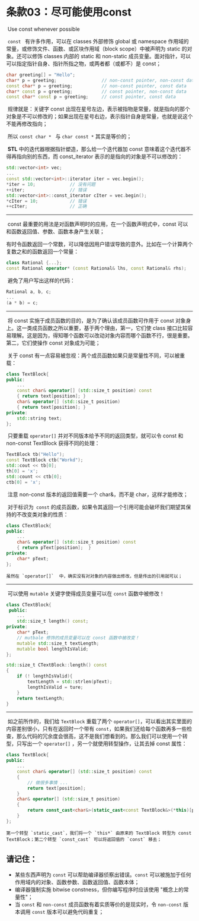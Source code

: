 # 条款03：尽可能使用const

​		Use const whenever possible

​	`const ` 有许多作用，可以在 classes 外部修饰 global 或 namespace 作用域的常量，或修饰文件、函数、或区块作用域（block scope）中被声明为 static 的对象。还可以修饰 classes 内部的 static 和 non-static  成员变量。面对指针，可以可以指定指针自身、指针所指之物，或两者都（或都不）是 const；

````c++
char greeting[] = "Hello";
char* p = greeting;					// non-const pointer, non-const data
const char* p = greeting;			// non-const pointer, const data
char* const p = greeting;			// const pointer, non-const data
const char* const p = greeting;		// const pointer, const data
````

​	规律就是：关键字 const 出现在星号左边，表示被指物是常量，就是指向的那个对象是不可以修改的；如果出现在星号右边，表示指针自身是常量，也就是说这个不能再修改指向；

​	所以 `const char * ` 与  `char const *` 其实是等价的；

​	**STL** 中的迭代器根据指针塑造，那么给一个迭代器加 const 意味着这个迭代器不得再指向别的东西，而 const_iterator 表示的是指向的对象是不可以修改的：

````c++
std::vector<int> vec;
...
const std::vector<int>::iterator iter = vec.begin();
*iter = 10;				// 没有问题
++iter;					// 错误
std::vector<int>::const_iterator cIter = vec.begin();
*cIter = 10;			// 错误
++cIter;				// 正确	
````

---



​	const 最重要的用法是对函数声明时的应用，在一个函数声明式中，const 可以和函数返回值、参数、函数本身产生关联；

​	有时令函数返回一个常数，可以降低因用户错误导致的意外。比如在一个计算两个复数之和的函数返回一个常量：

````c++
class Rational {...};
const Rational operator* (const Rational& lhs, const Rational& rhs);
````

​	避免了用户写出这样的代码：

````c++
Rational a, b, c;
...
(a * b) = c;
````

----



​	将 const 实施于成员函数的目的，是为了确认该成员函数可作用于 const 对象身上。这一类成员函数之所以重要，基于两个理由，第一，它们使 class 接口比较容易理解。这是因为，得知哪个函数可以改动对象内容而哪个函数不行，很是重要。第二，它们使操作 const 对象成为可能；

​	关于 const 有一点容易被忽视：两个成员函数如果只是常量性不同，可以被重载：

````c++
class TextBlock{
public:
	...
	const char& operator[] (std::size_t position) const 
	{ return text[position]; }
	char& operator[] (std::size_t position) 
	{ return text[position]; }
private:
	std::string text;
};
````

​	只要重载 `operator[]` 并对不同版本给予不同的返回类型，就可以令 const 和 non-const TextBlock 获得不同的处理：

```c++
TextBlock tb("Hello");
const TextBlock ctb("Workd");
std::cout << tb[0];
th[0] = 'x';
std::count << ctb[0];
ctb[0] = 'x';
```

​	注意 non-const 版本的返回值需要一个 char&，而不是 char，这样才能修改；

​	对于标识为` const`  的成员函数，如果令其返回一个引用可能会破坏我们期望其保持的不改变类对象的性质：

````c++
class CTextBlock{
public:
	...
	char& operator[] (std::size_t position) const
	{ return pText[position];  }
private:
	char* pText;
};
````

  	虽然在 `operator[]`  中，确实没有对对象的内容做出修改，但是传出的引用就可以；

---



​	可以使用 `mutable` 关键字使得成员变量可以在 `const` 函数中被修改！

````c++
class CTextBlock{
 public:
	...
    std::size_t length() const;
private:
	char* pText;
    // mutbale 修饰的成员变量可以在 const 函数中被改变！
    mutable std::size_t textLength;
    mutable bool lengthIsValid;
};

std::size_t CTextBlock::length() const
{
    if (! lengthIsValid){
		textLength = std::strlen(pText);
        lengthIsValid = ture;
    }
    return textLength;
}
````

---



​	如之前所作的，我们给 `TextBlock` 重载了两个 `operator[]`，可以看出其实里面的内容差别很小，只有在返回时一个带有 `const`，如果我们还给每个函数再多一些检查，那么代码的冗余度会很高，这不是我们想看到的。那么我们可以使用一个转型，只写出一个 `operator[]` ，另一个就使用转型操作，让其去掉 const 属性：

````c++
class TextBlock{
public:
	...
    const char& operator[] (std::size_t position) const
    {
        // 做很多事情 ...
        return text[position];
	}
    char& operator[] (std::size_t position)
    {
        return const_cast<char&>(static_cast<const TextBlock&>(*this)[position])
	}
};
````

 	第一个转型 `static_cast`，我们将一个 `this*` 由原来的 TextBlock 转型为 const TextBlock；第二个转型 `const_cast` 可以将返回值的 `const` 移去；





## 请记住：

- 某些东西声明为 `const` 可以帮助编译器侦察出错误。`const` 可以被施加于任何作用域内的对象、函数参数、函数返回值、函数本体；
- 编译器强制实施 bitwise constness，但你编写程序时应该使用 "概念上的常量性"；
- 当 `const` 和 `non-const` 成员函数有着实质等价的是现实时，令 `non-const` 版本调用 `const` 版本可以避免代码重复； 
